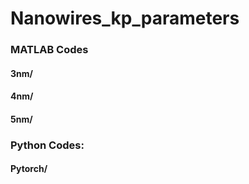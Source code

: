 # Nanowires_kp_parameters

### MATLAB Codes

#### 3nm/
#### 4nm/
#### 5nm/

### Python Codes:
#### Pytorch/
